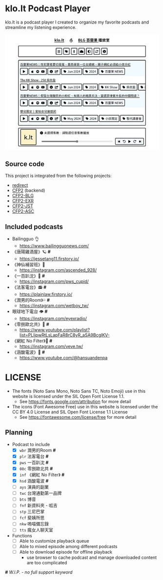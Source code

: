 # klo.lt Podcast Player

klo.lt is a podcast player I created to organize my favorite podcasts and streamline my listening experience.

![klo.lt Podcast Player](cover.jpg)

## Source code

This project is integrated from the following projects:

- [redirect](https://github.com/SotongDJ/redirect)
- [CFP2](https://github.com/SotongDJ/CFP2) (backend)
- [CFP2-BLG](https://github.com/SotongDJ/CFP2-blg)
- [CFP2-EXR](https://github.com/SotongDJ/CFP2-EXR)
- [CFP2-JST](https://github.com/SotongDJ/CFP2-JST)
- [CFP2-ASC](https://github.com/SotongDJ/CFP2-ASC)

## Included podcasts

- Bailingguo 👌
  - <https://www.bailingguonews.com/>
- 《唐陽雞酒屋》🪐 **#**
  - <https://jessetang11.firstory.io/>
- 《神仙補習班》🚀
  - <https://instagram.com/ascended_928/>
- 《一百趴沈》💯 **#**
  - <https://instagram.com/pws_cupid/>
- 《法客電台》📻 **#**
  - <https://plainlaw.firstory.io/>
- 《潤男的Room》💦 **#**
  - <https://instagram.com/wetboy_tw/>
- 眼球地下電台 👁 **#**
  - <https://instagram.com/eyexradio/>
- 《零捌歐北共》📢 **#**
  - <https://www.youtube.com/playlist?list=PLIjpwRtLsLapFaR8rC8yR_aSA9BcglKV->
- 《網紅 No Filter》📼 **#**
  - <https://instagram.com/veve.tw/>
- 《涵酸電波》📡 **#**
  - <https://www.youtube.com/@hansuandenpa>

# LICENSE

- The fonts (Noto Sans Mono, Noto Sans TC, Noto Emoji) use in this website is licensed under the SIL Open Font License 1.1.
  - See https://fonts.google.com/attribution for more detail
- The icons (Font Awesome Free) use in this website is licensed under the CC BY 4.0 License and SIL Open Font License 1.1 License
  - See https://fontawesome.com/license/free for more detail

## Planning

- Podcast to include
  - [x] `wbr` 潤男的Room  **#**
  - [x] `plr` 法客電台  **#**
  - [x] `pws` 一百趴沈  **#**
  - [x] `08c` 零捌歐北共  **#**
  - [x] `inf` 《網紅 No Filter》 **#**
  - [x] `hsd` 涵酸電波  **#**
  - [ ] `ays` 演員的副業
  - [ ] `twc` 台灣通勤第一品牌
  - [ ] `bts` 博音
  - [ ] `fnf` 新資料夾 - 呱吉
  - [ ] `stp` 三尼巴掌
  - [ ] `fcf` 斐姨所思
  - [ ] `nkw` 嗚喵備忘錄
  - [ ] `tts` 瘋女人聊天室
- Functions
  - [ ] Able to customize playback queue
  - [ ] Able to mixed episode among different podcasts
  - [ ] Able to download episode for offline playback
    - use browser to cache podcast and manage downloaded content are too complicated

**#** *W.I.P. - no full support keyword*
